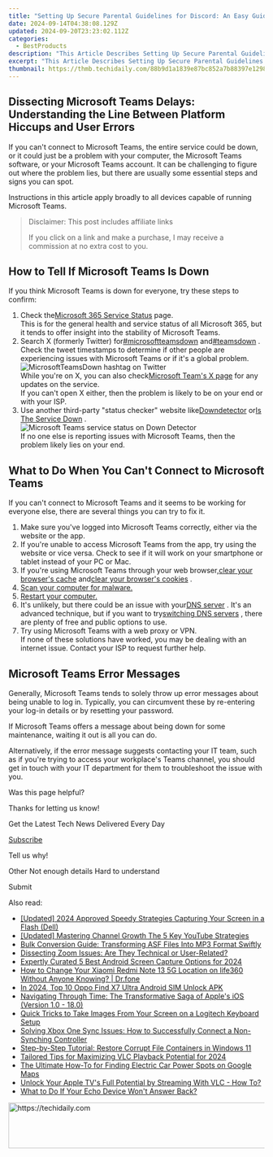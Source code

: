 ```yaml
---
title: "Setting Up Secure Parental Guidelines for Discord: An Easy Guide"
date: 2024-09-14T04:38:08.129Z
updated: 2024-09-20T23:23:02.112Z
categories:
  - BestProducts
description: "This Article Describes Setting Up Secure Parental Guidelines for Discord: An Easy Guide"
excerpt: "This Article Describes Setting Up Secure Parental Guidelines for Discord: An Easy Guide"
thumbnail: https://thmb.techidaily.com/88b9d1a1839e87bc852a7b88397e12987972348fa38a161adde19f109b06aa2c.jpg
---
```


## Dissecting Microsoft Teams Delays: Understanding the Line Between Platform Hiccups and User Errors
 If you can't connect to Microsoft Teams, the entire service could be down, or it could just be a problem with your computer, the Microsoft Teams software, or your Microsoft Teams account. It can be challenging to figure out where the problem lies, but there are usually some essential steps and signs you can spot.

 Instructions in this article apply broadly to all devices capable of running Microsoft Teams.

>  Disclaimer: This post includes affiliate links
>
>  If you click on a link and make a purchase, I may receive a commission at no extra cost to you.
>

## How to Tell If Microsoft Teams Is Down

 If you think Microsoft Teams is down for everyone, try these steps to confirm:

1. Check the[Microsoft 365 Service Status](https://twitter.com/MSFT365Status) page.  
 This is for the general health and service status of all Microsoft 365, but it tends to offer insight into the stability of Microsoft Teams.
2. Search X (formerly Twitter) for[#microsoftteamsdown](https://twitter.com/hashtag/microsoftteamsdown) and[#teamsdown](https://twitter.com/hashtag/TeamsDown) . Check the tweet timestamps to determine if other people are experiencing issues with Microsoft Teams or if it's a global problem.  
![MicrosoftTeamsDown hashtag on Twitter](https://www.lifewire.com/thmb/_UxDi-CGP-cUbmhFgoAP4AgFGe4=/1500x0/filters:no_upscale():max_bytes(150000):strip_icc():format(webp)/is-microsoft-teams-down-or-is-it-you-51050511-505bb881bf924c189064924855fbb7c8.jpg)  
 While you're on X, you can also check[Microsoft Team's X page](https://twitter.com/MicrosoftTeams) for any updates on the service.  
 If you can't open X either, then the problem is likely to be on your end or with your ISP.
3. Use another third-party "status checker" website like[Downdetector](https://downdetector.com/status/teams/) or[Is The Service Down](https://istheservicedown.com/problems/microsoft-teams) .  
![Microsoft Teams service status on Down Detector](https://www.lifewire.com/thmb/8PpnwSJBHgwKPGng__hrZM0m4jE=/1500x0/filters:no_upscale():max_bytes(150000):strip_icc():format(webp)/is-microsoft-teams-down-or-is-it-you-51050512-ee25bd1e25bc4991b9aef28aca7a0ff8.jpg)  
 If no one else is reporting issues with Microsoft Teams, then the problem likely lies on your end.

## What to Do When You Can't Connect to Microsoft Teams

 If you can't connect to Microsoft Teams and it seems to be working for everyone else, there are several things you can try to fix it.

1. Make sure you've logged into Microsoft Teams correctly, either via the website or the app.
2. If you're unable to access Microsoft Teams from the app, try using the website or vice versa. Check to see if it will work on your smartphone or tablet instead of your PC or Mac.
3. If you're using Microsoft Teams through your web browser,[clear your browser's cache](https://www.lifewire.com/how-to-clear-cache-2617980) and[clear your browser's cookies](https://www.lifewire.com/how-to-delete-cookies-2617981) .
4. [Scan your computer for malware.](https://www.lifewire.com/properly-scan-your-computer-for-viruses-and-other-malware-2624526)
5. [Restart your computer.](https://www.lifewire.com/how-to-reboot-a-computer-2624568)
6. It's unlikely, but there could be an issue with your[DNS server](https://www.lifewire.com/what-is-a-dns-server-2625854) . It's an advanced technique, but if you want to try[switching DNS servers](https://www.lifewire.com/how-to-change-dns-server-settings-2617979) , there are plenty of free and public options to use.
7. Try using Microsoft Teams with a web proxy or VPN.  
 If none of these solutions have worked, you may be dealing with an internet issue. Contact your ISP to request further help.

## Microsoft Teams Error Messages

 Generally, Microsoft Teams tends to solely throw up error messages about being unable to log in. Typically, you can circumvent these by re-entering your log-in details or by resetting your password.

 If Microsoft Teams offers a message about being down for some maintenance, waiting it out is all you can do.

 Alternatively, if the error message suggests contacting your IT team, such as if you're trying to access your workplace's Teams channel, you should get in touch with your IT department for them to troubleshoot the issue with you.

Was this page helpful?

Thanks for letting us know!

 Get the Latest Tech News Delivered Every Day

[Subscribe](https://www.lifewire.com/#)

Tell us why!

 Other  Not enough details  Hard to understand

 Submit

<ins class="adsbygoogle"
     style="display:block"
     data-ad-format="autorelaxed"
     data-ad-client="ca-pub-7571918770474297"
     data-ad-slot="1223367746"></ins>

<ins class="adsbygoogle"
     style="display:block"
     data-ad-client="ca-pub-7571918770474297"
     data-ad-slot="8358498916"
     data-ad-format="auto"
     data-full-width-responsive="true"></ins>

<span class="atpl-alsoreadstyle">Also read:</span>
<div><ul>
<li><a href="https://screen-mirroring-recording.techidaily.com/updated-2024-approved-speedy-strategies-capturing-your-screen-in-a-flash-dell/"><u>[Updated] 2024 Approved Speedy Strategies Capturing Your Screen in a Flash (Dell)</u></a></li>
<li><a href="https://facebook-video-share.techidaily.com/updated-mastering-channel-growth-the-5-key-youtube-strategies/"><u>[Updated] Mastering Channel Growth The 5 Key YouTube Strategies</u></a></li>
<li><a href="https://tech-hub.techidaily.com/bulk-conversion-guide-transforming-asf-files-into-mp3-format-swiftly/"><u>Bulk Conversion Guide: Transforming ASF Files Into MP3 Format Swiftly</u></a></li>
<li><a href="https://technical-tips.techidaily.com/dissecting-zoom-issues-are-they-technical-or-user-related/"><u>Dissecting Zoom Issues: Are They Technical or User-Related?</u></a></li>
<li><a href="https://video-capture.techidaily.com/expertly-curated-5-best-android-screen-capture-options-for-2024/"><u>Expertly Curated 5 Best Android Screen Capture Options for 2024</u></a></li>
<li><a href="https://location-social.techidaily.com/how-to-change-your-xiaomi-redmi-note-13-5g-location-on-life360-without-anyone-knowing-drfone-by-drfone-virtual-android/"><u>How to Change Your Xiaomi Redmi Note 13 5G Location on life360 Without Anyone Knowing? | Dr.fone</u></a></li>
<li><a href="https://sim-unlock.techidaily.com/in-2024-top-10-oppo-find-x7-ultra-android-sim-unlock-apk-by-drfone-android/"><u>In 2024, Top 10 Oppo Find X7 Ultra Android SIM Unlock APK</u></a></li>
<li><a href="https://technical-tips.techidaily.com/navigating-through-time-the-transformative-saga-of-apples-ios-version-10-180/"><u>Navigating Through Time: The Transformative Saga of Apple's iOS (Version 1.0 - 18.0)</u></a></li>
<li><a href="https://technical-tips.techidaily.com/quick-tricks-to-take-images-from-your-screen-on-a-logitech-keyboard-setup/"><u>Quick Tricks to Take Images From Your Screen on a Logitech Keyboard Setup</u></a></li>
<li><a href="https://common-error.techidaily.com/solving-xbox-one-sync-issues-how-to-successfully-connect-a-non-synching-controller/"><u>Solving Xbox One Sync Issues: How to Successfully Connect a Non-Synching Controller</u></a></li>
<li><a href="https://common-error.techidaily.com/step-by-step-tutorial-restore-corrupt-file-containers-in-windows-11/"><u>Step-by-Step Tutorial: Restore Corrupt File Containers in Windows 11</u></a></li>
<li><a href="https://some-skills.techidaily.com/tailored-tips-for-maximizing-vlc-playback-potential-for-2024/"><u>Tailored Tips for Maximizing VLC Playback Potential for 2024</u></a></li>
<li><a href="https://technical-tips.techidaily.com/the-ultimate-how-to-for-finding-electric-car-power-spots-on-google-maps/"><u>The Ultimate How-To for Finding Electric Car Power Spots on Google Maps</u></a></li>
<li><a href="https://technical-tips.techidaily.com/unlock-your-apple-tvs-full-potential-by-streaming-with-vlc-how-to/"><u>Unlock Your Apple TV's Full Potential by Streaming With VLC - How To?</u></a></li>
<li><a href="https://technical-tips.techidaily.com/what-to-do-if-your-echo-device-wont-answer-back/"><u>What to Do If Your Echo Device Won't Answer Back?</u></a></li>
</ul></div>

<!-- affiliate ads begin -->
<a href="https://aligracehair.sjv.io/c/5597632/2047411/19272" target="_top" id="2047411">
  <img src="//a.impactradius-go.com/display-ad/19272-2047411" border="0" alt="https://techidaily.com" width="728" height="90"/>
</a>
<img height="0" width="0" src="https://aligracehair.sjv.io/i/5597632/2047411/19272" style="position:absolute;visibility:hidden;" border="0" />
<!-- affiliate ads end -->

